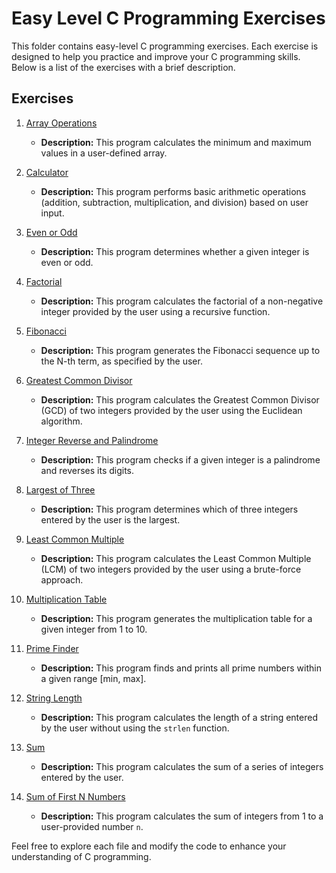 # Easy Level C Programming Exercises

This folder contains easy-level C programming exercises. Each exercise is designed to help you practice and improve your C programming skills. Below is a list of the exercises with a brief description.

## Exercises

1. [Array Operations](array_operations.c)
   - **Description:** This program calculates the minimum and maximum values in a user-defined array.

2. [Calculator](calculator.c)
   - **Description:** This program performs basic arithmetic operations (addition, subtraction, multiplication, and division) based on user input.

3. [Even or Odd](even_odd.c)
   - **Description:** This program determines whether a given integer is even or odd.

4. [Factorial](factorial.c)
   - **Description:** This program calculates the factorial of a non-negative integer provided by the user using a recursive function.

5. [Fibonacci](fibonacci.c)
   - **Description:** This program generates the Fibonacci sequence up to the N-th term, as specified by the user.

6. [Greatest Common Divisor](greatest_common_divisor.c)
   - **Description:** This program calculates the Greatest Common Divisor (GCD) of two integers provided by the user using the Euclidean algorithm.

7. [Integer Reverse and Palindrome](integer_reverse_palindrome.c)
   - **Description:** This program checks if a given integer is a palindrome and reverses its digits.

8. [Largest of Three](largest_of_three.c)
   - **Description:** This program determines which of three integers entered by the user is the largest.

9. [Least Common Multiple](least_common_multiple.c)
   - **Description:** This program calculates the Least Common Multiple (LCM) of two integers provided by the user using a brute-force approach.

10. [Multiplication Table](multiplication_table.c)
    - **Description:** This program generates the multiplication table for a given integer from 1 to 10.

11. [Prime Finder](prime_finder.c)
    - **Description:** This program finds and prints all prime numbers within a given range [min, max].

12. [String Length](string_length.c)
    - **Description:** This program calculates the length of a string entered by the user without using the `strlen` function.

13. [Sum](sum.c)
    - **Description:** This program calculates the sum of a series of integers entered by the user.

14. [Sum of First N Numbers](sum_of_first_n_numbers.c)
    - **Description:** This program calculates the sum of integers from 1 to a user-provided number `n`.

Feel free to explore each file and modify the code to enhance your understanding of C programming.